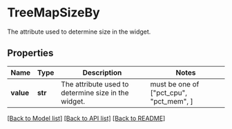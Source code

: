 # TreeMapSizeBy

The attribute used to determine size in the widget.

## Properties
Name | Type | Description | Notes
------------ | ------------- | ------------- | -------------
**value** | **str** | The attribute used to determine size in the widget. |  must be one of ["pct_cpu", "pct_mem", ]

[[Back to Model list]](README.md#documentation-for-models) [[Back to API list]](README.md#documentation-for-api-endpoints) [[Back to README]](README.md)


